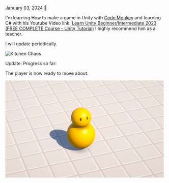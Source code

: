 January 03, 2024 :rocket: 

I'm learning How to make a game in Unity with  [Code Monkey](https://www.codemonkey.com/?utm_campaign=cm_gs_a_br_us1&utm_source=google&utm_medium=cpc&utm_content=337690271198&utm_adgroup=codemonkey_bm&utm_placement&gad_source=1&gclid=CjwKCAiAqNSsBhAvEiwAn_tmxYIJmr2CxtHRz8Rc2ylAg4F0Oi-u4Q_ToqO4sHQE_gXHcvDrRkhAFhoCayMQAvD_BwE)
and learning C# with his Youtube Video link: [Learn Unity Beginner/Intermediate 2023 (FREE COMPLETE Course - Unity Tutorial)](https://www.youtube.com/watch?v=AmGSEH7QcDg&t=5013s) 
I highly recommend him as a teacher.

I will update periodically.


![Kitchen Chaos](https://cdn.akamai.steamstatic.com/steam/apps/2275820/capsule_616x353.jpg?t=1679038906)

Update: Progress so far:

The player is now ready to move about.

![Player 1](https://github.com/MikePiotrowski/KitchenChaos/blob/master/Screenshot%202024-01-03%20104603.png)


